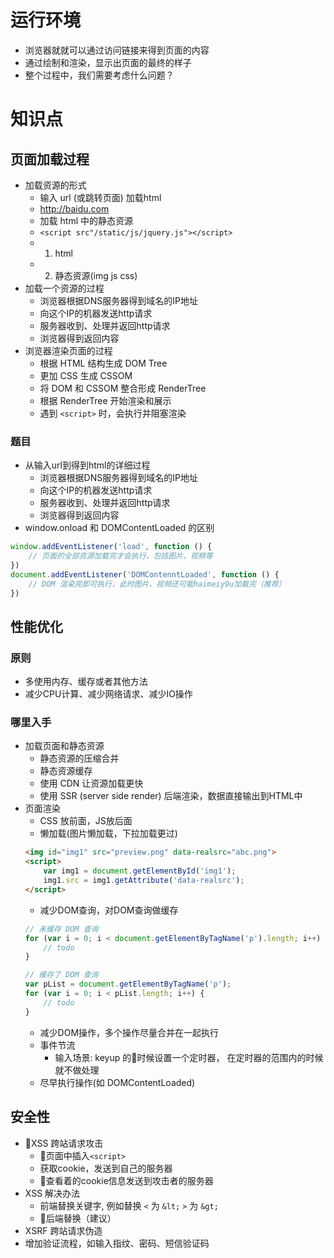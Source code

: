 # 运行环境
- 浏览器就就可以通过访问链接来得到页面的内容
- 通过绘制和渲染，显示出页面的最终的样子
- 整个过程中，我们需要考虑什么问题？

# 知识点
## 页面加载过程
- 加载资源的形式
    - 输入 url (或跳转页面) 加载html
    - http://baidu.com
    - 加载 html 中的静态资源
    - `<script src"/static/js/jquery.js"></script>`
    - 1. html
    - 2. 静态资源(img js css)
- 加载一个资源的过程
    - 浏览器根据DNS服务器得到域名的IP地址
    - 向这个IP的机器发送http请求
    - 服务器收到、处理并返回http请求
    - 浏览器得到返回内容
- 浏览器渲染页面的过程
    - 根据 HTML 结构生成 DOM Tree
    - 更加 CSS 生成 CSSOM
    - 将 DOM 和 CSSOM 整合形成 RenderTree
    - 根据 RenderTree 开始渲染和展示
    - 遇到 `<script>` 时，会执行并阻塞渲染

### 题目
- 从输入url到得到html的详细过程
    - 浏览器根据DNS服务器得到域名的IP地址
    - 向这个IP的机器发送http请求
    - 服务器收到、处理并返回http请求
    - 浏览器得到返回内容
- window.onload 和 DOMContentLoaded 的区别
```js
window.addEventListener('load', function () {
    // 页面的全部资源加载完才会执行，包括图片、视频等
})
document.addEventListener('DOMContenntLoaded', function () {
    // DOM 渲染完即可执行，此时图片、视频还可能haimeiy9u加载完（推荐）
})
```
## 性能优化
### 原则
- 多使用内存、缓存或者其他方法
- 减少CPU计算、减少网络请求、减少IO操作

### 哪里入手
- 加载页面和静态资源
    - 静态资源的压缩合并
    - 静态资源缓存
    - 使用 CDN 让资源加载更快
    - 使用 SSR (server side render) 后端渲染，数据直接输出到HTML中
- 页面渲染
    - CSS 放前面，JS放后面
    - 懒加载(图片懒加载，下拉加载更过)
    ```html
    <img id="img1" src="preview.png" data-realsrc="abc.png">
    <script>
        var img1 = document.getElementById('img1');
        img1.src = img1.getAttribute('data-realsrc');
    </script>
    ```
    - 减少DOM查询，对DOM查询做缓存
    ```js
    // 未缓存 DOM 查询
    for (var i = 0; i < document.getElementByTagName('p').length; i++) {
        // todo
    }

    // 缓存了 DOM 查询
    var pList = document.getElementByTagName('p');
    for (var i = 0; i < pList.length; i++) {
        // todo
    }

    ```
    - 减少DOM操作，多个操作尽量合并在一起执行
    - 事件节流
        - 输入场景: keyup 的时候设置一个定时器， 在定时器的范围内的时候就不做处理
    - 尽早执行操作(如 DOMContentLoaded)
## 安全性
- XSS 跨站请求攻击
    - 页面中插入`<script>`
    - 获取cookie，发送到自己的服务器
    - 查看着的cookie信息发送到攻击者的服务器
- XSS 解决办法
    - 前端替换关键字, 例如替换 `<` 为 `&lt;` `>` 为 `&gt;`
    - 后端替换（建议）
- XSRF 跨站请求伪造
- 增加验证流程，如输入指纹、密码、短信验证码